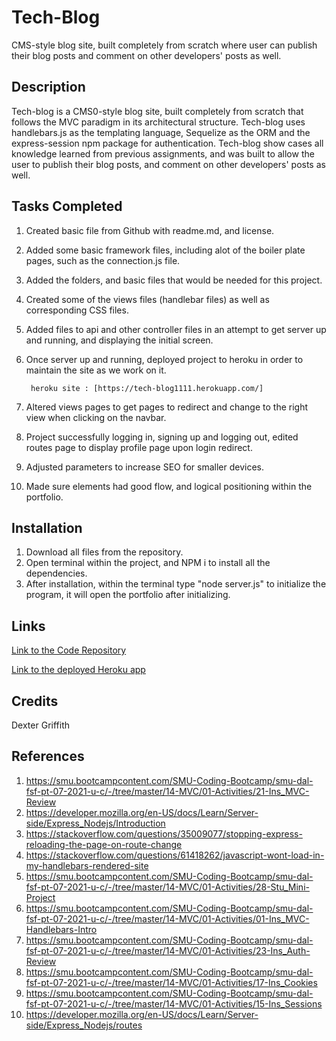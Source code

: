 # Tech-Blog

CMS-style blog site, built completely from scratch where user can publish their blog posts and comment on other developers' posts as well. 

## Description 

Tech-blog is a CMS0-style blog site, built completely from scratch that follows the MVC paradigm in its architectural structure. Tech-blog uses handlebars.js as the templating language, Sequelize as the ORM and the express-session npm package for authentication.  Tech-blog show cases all knowledge learned from previous assignments, and was built to allow the user to publish their blog posts, and comment on other developers' posts as well. 

## Tasks Completed

1. Created basic file from Github with readme.md, and license. 
2. Added some basic framework files, including alot of the boiler plate pages, such as the connection.js file.
3. Added the folders, and basic files that would be needed for this project. 
4. Created some of the views files (handlebar files) as well as corresponding CSS files. 
5. Added files to api and other controller files in an attempt to get server up and running, and displaying the initial screen. 
6. Once server up and running, deployed project to heroku in order to maintain the site as we work on it. 

        heroku site : [https://tech-blog1111.herokuapp.com/]
7. Altered views pages to get pages to redirect and change to the right view when clicking on the navbar.  
8. Project successfully logging in, signing up and logging out, edited routes page to display profile page upon login redirect.
9. Adjusted parameters to increase SEO for smaller devices. 
10. Made sure elements had good flow, and logical positioning within the portfolio. 

## Installation 

1. Download all files from the repository. 
2. Open terminal within the project, and NPM i to install all the dependencies.
3. After installation, within the terminal type "node server.js" to initialize the program, it will open the portfolio after initializing. 

## Links 

[Link to the Code Repository](https://github.com/DexterLGriffith/Tech-Blog)

[Link to the deployed Heroku app](https://tech-blog1111.herokuapp.com/)

## Credits 

Dexter Griffith

## References 

1. https://smu.bootcampcontent.com/SMU-Coding-Bootcamp/smu-dal-fsf-pt-07-2021-u-c/-/tree/master/14-MVC/01-Activities/21-Ins_MVC-Review
2. https://developer.mozilla.org/en-US/docs/Learn/Server-side/Express_Nodejs/Introduction
3. https://stackoverflow.com/questions/35009077/stopping-express-reloading-the-page-on-route-change
4. https://stackoverflow.com/questions/61418262/javascript-wont-load-in-my-handlebars-rendered-site
5. https://smu.bootcampcontent.com/SMU-Coding-Bootcamp/smu-dal-fsf-pt-07-2021-u-c/-/tree/master/14-MVC/01-Activities/28-Stu_Mini-Project
6. https://smu.bootcampcontent.com/SMU-Coding-Bootcamp/smu-dal-fsf-pt-07-2021-u-c/-/tree/master/14-MVC/01-Activities/01-Ins_MVC-Handlebars-Intro
7. https://smu.bootcampcontent.com/SMU-Coding-Bootcamp/smu-dal-fsf-pt-07-2021-u-c/-/tree/master/14-MVC/01-Activities/23-Ins_Auth-Review
8. https://smu.bootcampcontent.com/SMU-Coding-Bootcamp/smu-dal-fsf-pt-07-2021-u-c/-/tree/master/14-MVC/01-Activities/17-Ins_Cookies
9. https://smu.bootcampcontent.com/SMU-Coding-Bootcamp/smu-dal-fsf-pt-07-2021-u-c/-/tree/master/14-MVC/01-Activities/15-Ins_Sessions
10. https://developer.mozilla.org/en-US/docs/Learn/Server-side/Express_Nodejs/routes